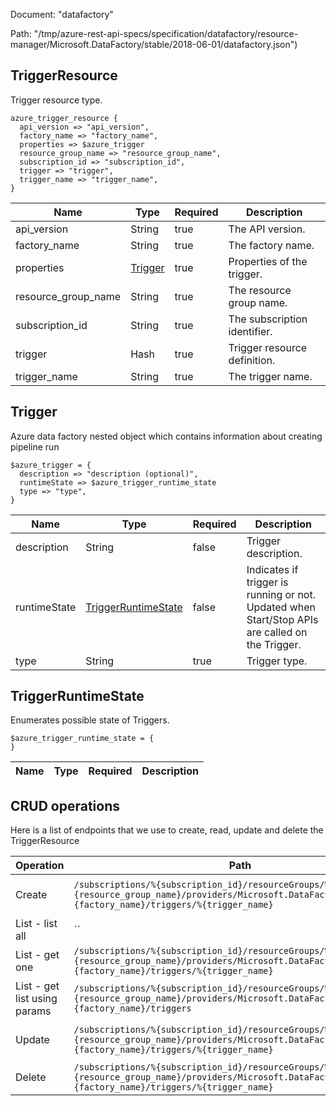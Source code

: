 Document: "datafactory"


Path: "/tmp/azure-rest-api-specs/specification/datafactory/resource-manager/Microsoft.DataFactory/stable/2018-06-01/datafactory.json")

## TriggerResource

Trigger resource type.

```puppet
azure_trigger_resource {
  api_version => "api_version",
  factory_name => "factory_name",
  properties => $azure_trigger
  resource_group_name => "resource_group_name",
  subscription_id => "subscription_id",
  trigger => "trigger",
  trigger_name => "trigger_name",
}
```

| Name        | Type           | Required       | Description       |
| ------------- | ------------- | ------------- | ------------- |
|api_version | String | true | The API version. |
|factory_name | String | true | The factory name. |
|properties | [Trigger](#trigger) | true | Properties of the trigger. |
|resource_group_name | String | true | The resource group name. |
|subscription_id | String | true | The subscription identifier. |
|trigger | Hash | true | Trigger resource definition. |
|trigger_name | String | true | The trigger name. |
        
## Trigger

Azure data factory nested object which contains information about creating pipeline run

```puppet
$azure_trigger = {
  description => "description (optional)",
  runtimeState => $azure_trigger_runtime_state
  type => "type",
}
```

| Name        | Type           | Required       | Description       |
| ------------- | ------------- | ------------- | ------------- |
|description | String | false | Trigger description. |
|runtimeState | [TriggerRuntimeState](#triggerruntimestate) | false | Indicates if trigger is running or not. Updated when Start/Stop APIs are called on the Trigger. |
|type | String | true | Trigger type. |
        
## TriggerRuntimeState

Enumerates possible state of Triggers.

```puppet
$azure_trigger_runtime_state = {
}
```

| Name        | Type           | Required       | Description       |
| ------------- | ------------- | ------------- | ------------- |



## CRUD operations

Here is a list of endpoints that we use to create, read, update and delete the TriggerResource

| Operation | Path | Verb | Description | OperationID |
| ------------- | ------------- | ------------- | ------------- | ------------- |
|Create|`/subscriptions/%{subscription_id}/resourceGroups/%{resource_group_name}/providers/Microsoft.DataFactory/factories/%{factory_name}/triggers/%{trigger_name}`|Put|Creates or updates a trigger.|Triggers_CreateOrUpdate|
|List - list all|``||||
|List - get one|`/subscriptions/%{subscription_id}/resourceGroups/%{resource_group_name}/providers/Microsoft.DataFactory/factories/%{factory_name}/triggers/%{trigger_name}`|Get|Gets a trigger.|Triggers_Get|
|List - get list using params|`/subscriptions/%{subscription_id}/resourceGroups/%{resource_group_name}/providers/Microsoft.DataFactory/factories/%{factory_name}/triggers`|Get|Lists triggers.|Triggers_ListByFactory|
|Update|`/subscriptions/%{subscription_id}/resourceGroups/%{resource_group_name}/providers/Microsoft.DataFactory/factories/%{factory_name}/triggers/%{trigger_name}`|Put|Creates or updates a trigger.|Triggers_CreateOrUpdate|
|Delete|`/subscriptions/%{subscription_id}/resourceGroups/%{resource_group_name}/providers/Microsoft.DataFactory/factories/%{factory_name}/triggers/%{trigger_name}`|Delete|Deletes a trigger.|Triggers_Delete|
